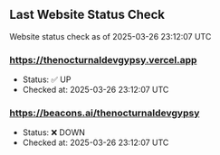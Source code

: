 ## Last Website Status Check

<!-- GitHub Action will update the section below -->
Website status check as of 2025-03-26 23:12:07 UTC

### https://thenocturnaldevgypsy.vercel.app
- Status: ✅ UP
- Checked at: 2025-03-26 23:12:07 UTC

### https://beacons.ai/thenocturnaldevgypsy
- Status: ❌ DOWN
- Checked at: 2025-03-26 23:12:07 UTC


<!-- End of GitHub Action update section -->

